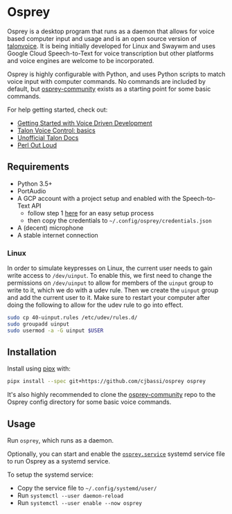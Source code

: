 # Osprey

Osprey is a desktop program that runs as a daemon that allows for voice based computer input and usage and is an open source version of [talonvoice](https://talonvoice.com/). It is being initially developed for Linux and Swaywm and uses Google Cloud Speech-to-Text for voice transcription but other platforms and voice engines are welcome to be incorporated.

Osprey is highly configurable with Python, and uses Python scripts to match voice input with computer commands. No commands are included by default, but [osprey-community](https://github.com/osprey-voice/osprey-community) exists as a starting point for some basic commands.

For help getting started, check out:

- [Getting Started with Voice Driven Development](https://whalequench.club/blog/2019/09/03/learning-to-speak-code.html)
- [Talon Voice Control: basics](https://www.youtube.com/watch?v=oB5TGMEhQp4&feature=youtu.be)
- [Unofficial Talon Docs](https://github.com/dwighthouse/unofficial-talonvoice-docs)
- [Perl Out Loud](https://www.youtube.com/watch?v=Mz3JeYfBTcY)

## Requirements

- Python 3.5+
- PortAudio
- A GCP account with a project setup and enabled with the Speech-to-Text API
	- follow step 1 [here](https://cloud.google.com/speech-to-text/docs/quickstart-client-libraries) for an easy setup process
	- then copy the credentials to `~/.config/osprey/credentials.json`
- A (decent) microphone
- A stable internet connection

### Linux

In order to simulate keypresses on Linux, the current user needs to gain write access to `/dev/uinput`. To enable this, we first need to change the permissions on `/dev/uinput` to allow for members of the `uinput` group to write to it, which we do with a udev rule. Then we create the `uinput` group and add the current user to it. Make sure to restart your computer after doing the following to allow for the udev rule to go into effect.

```bash
sudo cp 40-uinput.rules /etc/udev/rules.d/
sudo groupadd uinput
sudo usermod -a -G uinput $USER
```

## Installation

Install using [pipx](https://github.com/pipxproject/pipx) with:

```bash
pipx install --spec git+https://github.com/cjbassi/osprey osprey
```

It's also highly recommended to clone the [osprey-community](https://github.com/osprey-voice/osprey-community) repo to the Osprey config directory for some basic voice commands.

## Usage

Run `osprey`, which runs as a daemon.

Optionally, you can start and enable the [`osprey.service`](./osprey.service) systemd service file to run Osprey as a systemd service.

To setup the systemd service:

- Copy the service file to `~/.config/systemd/user/`
- Run `systemctl --user daemon-reload`
- Run `systemctl --user enable --now osprey`
